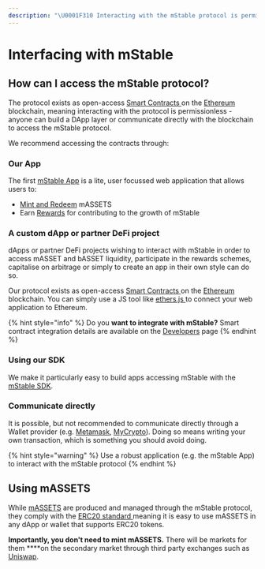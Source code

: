 ```yaml
---
description: "\U0001F310 Interacting with the mStable protocol is permissionless - anyone can build a service to capitalize on the composibility offered through our Smart Contracts"
---
```


# Interfacing with mStable

## How can I access the mStable protocol?

The protocol exists as open-access [Smart Contracts ](https://en.wikipedia.org/wiki/Smart_contract)on the [Ethereum](https://ethereum.org) blockchain, meaning interacting with the protocol is permissionless - anyone can build a DApp layer or communicate directly with the blockchain to access the mStable protocol. 

We recommend accessing the contracts through:

### Our App

The first [mStable App](app.md) is a lite, user focussed web application that allows users to:

* [Mint and Redeem](../massets/minting-and-redemption/) mASSETS
* Earn [Rewards](../../meta-rewards-1/introduction/minting.md) for contributing to the growth of mStable

### A custom dApp or partner DeFi project

dApps or partner DeFi projects wishing to interact with mStable in order to access mASSET and bASSET liquidity, participate in the rewards schemes, capitalise on arbitrage or simply to create an app in their own style can do so. 

Our protocol exists as open-access [Smart Contracts ](https://en.wikipedia.org/wiki/Smart_contract)on the [Ethereum](https://ethereum.org) blockchain. You can simply use a JS tool like [ethers.js ](https://github.com/ethers-io/ethers.js/)to connect your web application to Ethereum.

{% hint style="info" %}
Do you **want to integrate with mStable?** Smart contract integration details are available on the [Developers](../../protocol/developers.md) page
{% endhint %}

### Using our SDK

We make it particularly easy to build apps accessing mStable with the [mStable SDK](sdk.md).

### Communicate directly

It is possible, but not recommended to communicate directly through a Wallet provider \(e.g. [Metamask](https://metamask.io/), [MyCrypto](https://mycrypto.com)\). Doing so means writing your own transaction, which is something you should avoid doing.

{% hint style="warning" %}
Use a robust application \(e.g. the mStable App\) to interact with the mStable protocol
{% endhint %}

## Using mASSETS

While [mASSETS](../massets/) are produced and managed through the mStable protocol, they comply with the [ERC20 standard ](https://docs.ethhub.io/built-on-ethereum/erc-token-standards/erc20/)meaning it is easy to use mASSETS in any dApp or wallet that supports ERC20 tokens. 

**Importantly, you don't need to mint mASSETS.** There will be markets for them ****on the secondary market through third party exchanges such as [Uniswap](https://uniswap.exchange/swap).


